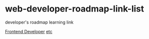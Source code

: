 # web-developer-roadmap-link-list
developer's roadmap learning link

[Frontend Developer](frontend/list.md)
[etc](etc/list.md)
